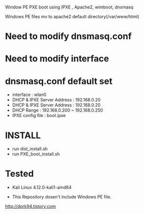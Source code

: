 Window PE PXE boot using IPXE , Apache2, wimboot, dnsmasq

Windows PE files mv to apache2 default directory(/var/www/html)

# Need to modify dnsmasq.conf 
# Need to modify interface

# dnsmasq.conf default set
* interface : wlan0
* DHCP & IPXE Server Address : 192.168.0.20
* DHCP & IPXE Server Address : 192.168.0.20
* DHCP Range : 192.168.0.200 ~ 192.168.0.250
* IPXE config file : boot.ipxe

# INSTALL
* run dist_install.sh
* run PXE_boot_install.sh

# Tested
* Kali Linux 4.12.0-kali1-amd64

* This Repository dosen't include Windows PE file.

http://dork94.tistory.com
